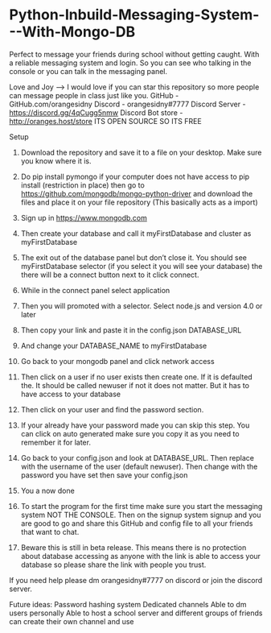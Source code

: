 # Python-Inbuild-Messaging-System---With-Mongo-DB


Perfect to message your friends during school without getting caught. With a reliable messaging system and login. So you can see who talking in the console or you can talk in the messaging panel.

Love and Joy —>
I would love if you can star this repository so more people can message people in class just like you.
GitHub - GitHub.com/orangesidny 
Discord - orangesidny#7777
Discord Server - https://discord.gg/4qCugg5nmw
Discord Bot store  - http://oranges.host/store
ITS OPEN SOURCE SO ITS FREE


Setup
1.	Download the repository and save it to a file on your desktop. Make sure you know where it is.

2.	Do pip install pymongo if your computer does not have access to pip install (restriction in place) then go to https://github.com/mongodb/mongo-python-driver and download the files and place it on your file repository (This basically acts as a import)
	
3.	Sign up in https://www.mongodb.com
	
4.	Then create your database and call it myFirstDatabase and cluster as myFirstDatabase
	
5.	The exit out of the database panel but don’t close it. You should see myFirstDatabase selector (if you select it you will see your database) the there will be a connect button next to it click connect.
	
6.	While in the connect panel select application 
	
7.	Then you will promoted with a selector. Select node.js and version 4.0 or later 
	
8.	Then copy your link and paste it in the config.json DATABASE_URL
	
9.	And change your DATABASE_NAME to myFirstDatabase 
	
10.	Go back to your mongodb panel and click network access 
	
11.	Then click on a user if no user exists then create one. If it is defaulted the. It should be called newuser if not it does not matter. But it has to have access to your database 
	
12.	Then click on your user and find the password section.
	
13.	If your already have your password made you can skip this step. You can click on auto generated make sure you copy it as you need to remember it for later.
	
14.	Go back to your config.json and look at DATABASE_URL. Then replace <username> with the username of the user (default newuser). Then change <password> with the password you have set then save your config.json
	
15.	You a now done
	
16.	To start the program for the first time make sure you start the messaging system NOT THE CONSOLE. Then on the signup system signup and you are good to go and share this GitHub and config file to all your friends that want to chat.
	
17.	Beware this is still in beta release. This means there is no protection about database accessing as anyone with the link is able to access your database so please share the link with people you trust. 

If you need help please dm orangesidny#7777 on discord or join the discord server. 
 
Future ideas:
Password hashing system 
Dedicated channels 
Able to dm users personally 
Able to host a school server and different groups of friends can create their own channel and use
